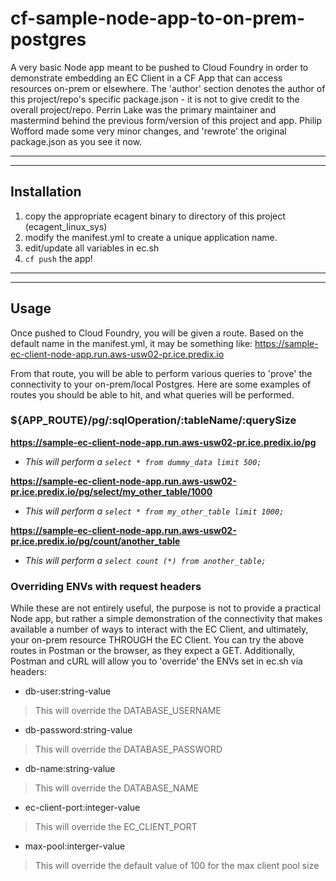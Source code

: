 # cf-sample-node-app-to-on-prem-postgres
A very basic Node app meant to be pushed to Cloud Foundry in order to demonstrate embedding an EC Client in a CF App that can access resources on-prem or elsewhere. The 'author' section denotes the author of this project/repo's specific package.json - it is not to give credit to the overall project/repo. Perrin Lake was the primary maintainer and mastermind behind the previous form/version of this project and app. Philip Wofford made some very minor changes, and 'rewrote' the original package.json as you see it now.

---
---

## Installation
1. copy the appropriate ecagent binary to directory of this project (ecagent_linux_sys)
2. modify the manifest.yml to create a unique application name.
3. edit/update all variables in ec.sh
4. `cf push` the app!

---
---

## Usage
Once pushed to Cloud Foundry, you will be given a route. Based on the default name in the manifest.yml, it may be something like: https://sample-ec-client-node-app.run.aws-usw02-pr.ice.predix.io

From that route, you will be able to perform various queries to 'prove' the connectivity to your on-prem/local Postgres. Here are some examples of routes you should be able to hit, and what queries will be performed.

### ${APP_ROUTE}/pg/:sqlOperation/:tableName/:querySize

**https://sample-ec-client-node-app.run.aws-usw02-pr.ice.predix.io/pg**

- *This will perform a `select * from dummy_data limit 500;`*

**https://sample-ec-client-node-app.run.aws-usw02-pr.ice.predix.io/pg/select/my_other_table/1000**

- *This will perform a `select * from my_other_table limit 1000;`*

**https://sample-ec-client-node-app.run.aws-usw02-pr.ice.predix.io/pg/count/another_table**

- *This will perform a `select count (*) from another_table;`*

### Overriding ENVs with request headers
While these are not entirely useful, the purpose is not to provide a practical Node app, but rather a simple demonstration of the connectivity that makes available a number of ways to interact with the EC Client, and ultimately, your on-prem resource THROUGH the EC Client. You can try the above routes in Postman or the browser, as they expect a GET. Additionally, Postman and cURL will allow you to 'override' the ENVs set in ec.sh via headers:

- db-user:string-value

>This will override the DATABASE_USERNAME

- db-password:string-value

>This will override the DATABASE_PASSWORD

- db-name:string-value

>This will override the DATABASE_NAME

- ec-client-port:integer-value

>This will override the EC_CLIENT_PORT

- max-pool:interger-value

>This will override the default value of 100 for the max client pool size
